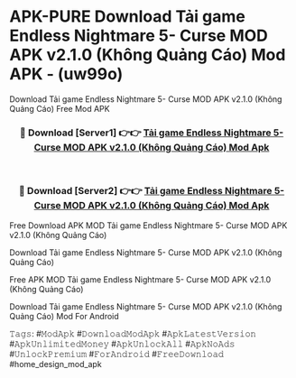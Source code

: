 # APK-PURE Download Tải game Endless Nightmare 5- Curse MOD APK v2.1.0 (Không Quảng Cáo) Mod APK - (uw99o)
Download Tải game Endless Nightmare 5- Curse MOD APK v2.1.0 (Không Quảng Cáo) Free Mod APK

<div align="center">
<h3>🔴 Download [Server1] 👉👉 <a href="https://apk-comot.site?title=Tải_game_Endless_Nightmare_5-_Curse_MOD_APK_v2.1.0_(Không_Quảng_Cáo)">Tải game Endless Nightmare 5- Curse MOD APK v2.1.0 (Không Quảng Cáo) Mod Apk</a></h3><br>

<h3>🔴 Download [Server2] 👉👉 <a href="https://apk-comot.site?title=Tải_game_Endless_Nightmare_5-_Curse_MOD_APK_v2.1.0_(Không_Quảng_Cáo)">Tải game Endless Nightmare 5- Curse MOD APK v2.1.0 (Không Quảng Cáo) Mod Apk</a></h3>
</div>


Free Download APK MOD Tải game Endless Nightmare 5- Curse MOD APK v2.1.0 (Không Quảng Cáo)

Download Tải game Endless Nightmare 5- Curse MOD APK v2.1.0 (Không Quảng Cáo) 

Free APK MOD Tải game Endless Nightmare 5- Curse MOD APK v2.1.0 (Không Quảng Cáo) 

Download Tải game Endless Nightmare 5- Curse MOD APK v2.1.0 (Không Quảng Cáo) Mod For Android

𝚃𝚊𝚐𝚜: #𝙼𝚘𝚍𝙰𝚙𝚔 #𝙳𝚘𝚠𝚗𝚕𝚘𝚊𝚍𝙼𝚘𝚍𝙰𝚙𝚔 #𝙰𝚙𝚔𝙻𝚊𝚝𝚎𝚜𝚝𝚅𝚎𝚛𝚜𝚒𝚘𝚗 #𝙰𝚙𝚔𝚄𝚗𝚕𝚒𝚖𝚒𝚝𝚎𝚍𝙼𝚘𝚗𝚎𝚢 #𝙰𝚙𝚔𝚄𝚗𝚕𝚘𝚌𝚔𝙰𝚕𝚕 #𝙰𝚙𝚔𝙽𝚘𝙰𝚍𝚜 #𝚄𝚗𝚕𝚘𝚌𝚔𝙿𝚛𝚎𝚖𝚒𝚞𝚖 #𝙵𝚘𝚛𝙰𝚗𝚍𝚛𝚘𝚒𝚍 #𝙵𝚛𝚎𝚎𝙳𝚘𝚠𝚗𝚕𝚘𝚊𝚍 #home_design_mod_apk